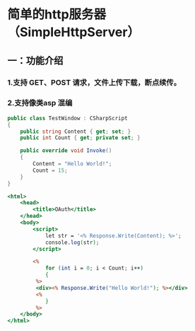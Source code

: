 # 简单的http服务器（SimpleHttpServer）

## 一：功能介绍

### 1.支持 GET、POST 请求，文件上传下载，断点续传。
### 2.支持像类asp 混编
```C#
public class TestWindow : CSharpScript
{
	public string Content { get; set; }
	public int Count { get; private set; }

	public override void Invoke()
	{
		Content = "Hello World!";
		Count = 15;
	}
}
```
```ASP
<html>
	<head>
		<title>OAuth</title>
	</head>
	<body>
        <script>
            let str = '<% Response.Write(Content); %>';
            console.log(str);
        </script>

        <%
            for (int i = 0; i < Count; i++)
            {
         %>
         <div><% Response.Write("Hello World!"); %></div>
         <%
            }
         %>
	</body>
</html>
```